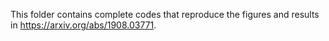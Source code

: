 This folder contains complete codes that reproduce the figures and results in https://arxiv.org/abs/1908.03771. 
